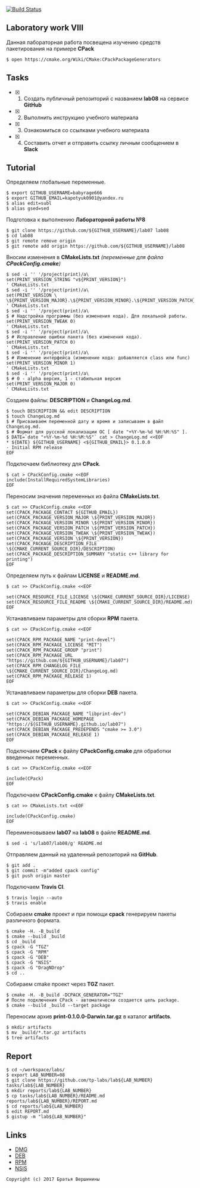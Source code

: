 [![Build Status](https://travis-ci.org/babyrage666/lab08.svg?branch=master)](https://travis-ci.org/babyrage666/lab08)
## Laboratory work VIII

Данная лабораторная работа посвещена изучению средств пакетирования на примере **CPack**

```ShellSession
$ open https://cmake.org/Wiki/CMake:CPackPackageGenerators
```

## Tasks

- [X] 1. Создать публичный репозиторий с названием **lab08** на сервисе **GitHub**
- [X] 2. Выполнить инструкцию учебного материала
- [X] 3. Ознакомиться со ссылками учебного материала
- [X] 4. Составить отчет и отправить ссылку личным сообщением в **Slack**

## Tutorial
Определяем глобальные переменные.
```ShellSession
$ export GITHUB_USERNAME=babyrage666
$ export GITHUB_EMAIL=kapotyuk0901@yandex.ru
$ alias edit=subl
$ alias gsed=sed
```
Подготовка к выполнению **Лабораторной работы №8**
```ShellSession
$ git clone https://github.com/${GITHUB_USERNAME}/lab07 lab08
$ cd lab08
$ git remote remove origin
$ git remote add origin https://github.com/${GITHUB_USERNAME}/lab08
```
Вносим изменения в **CMakeLists.txt** *(переменные для файла **CPackConfig.cmake**)*
```ShellSession
$ sed -i '' '/project(print)/a\
set(PRINT_VERSION_STRING "v${PRINT_VERSION}")
' CMakeLists.txt
$ sed -i '' '/project(print)/a\
set(PRINT_VERSION \
\${PRINT_VERSION_MAJOR}.\${PRINT_VERSION_MINOR}.\${PRINT_VERSION_PATCH}.\${PRINT_VERSION_TWEAK})
' CMakeLists.txt
$ sed -i '' '/project(print)/a\
$ # Надстройка программы (без изменения кода). Для локальной работы.
set(PRINT_VERSION_TWEAK 0)
' CMakeLists.txt
$ sed -i '' '/project(print)/a\
$ # Исправление ошибки пакета (без изменения кода).
set(PRINT_VERSION_PATCH 0)
' CMakeLists.txt
$ sed -i '' '/project(print)/a\
$ # Изменение интерфейса (изменение кода: добавляется class или func)
set(PRINT_VERSION_MINOR 1)
' CMakeLists.txt
$ sed -i '' '/project(print)/a\
$ # 0 - alpha версия, 1 - стабильная версия
set(PRINT_VERSION_MAJOR 0)
' CMakeLists.txt
```
Создаем файлы: **DESCRIPTION** и **ChangeLog.md**.
```ShellSession
$ touch DESCRIPTION && edit DESCRIPTION
$ touch ChangeLog.md
$ # Присваиваем переменной дату и время и записываем в файл ChangeLog.md.
$ # Формат для русской локализации ОС [ date "+%Y-%m-%d %H:%M:%S" ].
$ DATE=`date "+%Y-%m-%d %H:%M:%S"` cat > ChangeLog.md <<EOF
* ${DATE} ${GITHUB_USERNAME} <${GITHUB_EMAIL}> 0.1.0.0
- Initial RPM release
EOF
```
Подключаем библиотеку для **CPack**.
```ShellSession
$ cat > CPackConfig.cmake <<EOF
include(InstallRequiredSystemLibraries)
EOF
```
Переносим значения переменных из файла **CMakeLists.txt**.
```ShellSession
$ cat >> CPackConfig.cmake <<EOF
set(CPACK_PACKAGE_CONTACT ${GITHUB_EMAIL})
set(CPACK_PACKAGE_VERSION_MAJOR \${PRINT_VERSION_MAJOR})
set(CPACK_PACKAGE_VERSION_MINOR \${PRINT_VERSION_MINOR})
set(CPACK_PACKAGE_VERSION_PATCH \${PRINT_VERSION_PATCH})
set(CPACK_PACKAGE_VERSION_TWEAK \${PRINT_VERSION_TWEAK})
set(CPACK_PACKAGE_VERSION \${PRINT_VERSION})
set(CPACK_PACKAGE_DESCRIPTION_FILE \${CMAKE_CURRENT_SOURCE_DIR}/DESCRIPTION)
set(CPACK_PACKAGE_DESCRIPTION_SUMMARY "static c++ library for printing")
EOF
```
Определяем путь к файлам **LICENSE** и **README.md**.
```ShellSession
$ cat >> CPackConfig.cmake <<EOF

set(CPACK_RESOURCE_FILE_LICENSE \${CMAKE_CURRENT_SOURCE_DIR}/LICENSE)
set(CPACK_RESOURCE_FILE_README \${CMAKE_CURRENT_SOURCE_DIR}/README.md)
EOF
```
Устанавливаем параметры для сборки **RPM** пакета.
```ShellSession
$ cat >> CPackConfig.cmake <<EOF

set(CPACK_RPM_PACKAGE_NAME "print-devel")
set(CPACK_RPM_PACKAGE_LICENSE "MIT")
set(CPACK_RPM_PACKAGE_GROUP "print")
set(CPACK_RPM_PACKAGE_URL "https://github.com/${GITHUB_USERNAME}/lab07")
set(CPACK_RPM_CHANGELOG_FILE \${CMAKE_CURRENT_SOURCE_DIR}/ChangeLog.md)
set(CPACK_RPM_PACKAGE_RELEASE 1)
EOF
```
Устанавливаем параметры для сборки **DEB** пакета.
```ShellSession
$ cat >> CPackConfig.cmake <<EOF

set(CPACK_DEBIAN_PACKAGE_NAME "libprint-dev")
set(CPACK_DEBIAN_PACKAGE_HOMEPAGE "https://${GITHUB_USERNAME}.github.io/lab07")
set(CPACK_DEBIAN_PACKAGE_PREDEPENDS "cmake >= 3.0")
set(CPACK_DEBIAN_PACKAGE_RELEASE 1)
EOF
```
Подключаем **CPack** к файлу **CPackConfig.cmake** для обработки введенных переменных.
```ShellSession
$ cat >> CPackConfig.cmake <<EOF

include(CPack)
EOF
```
Подключаем **CPackConfig.cmake** к файлу **CMakeLists.txt**.
```ShellSession
$ cat >> CMakeLists.txt <<EOF

include(CPackConfig.cmake)
EOF
```
Переименовываем **lab07** на **lab08** в файле **README.md**.
```ShellSession
$ sed -i 's/lab07/lab08/g' README.md
```
Отправляем данный на удаленный репозиторий на **GitHub**.
```ShellSession
$ git add .
$ git commit -m"added cpack config"
$ git push origin master
```
Подключаем **Travis CI**.
```ShellSession
$ travis login --auto
$ travis enable
```
Собираем **cmake** проект и при помощи **cpack** генерируем пакеты различного формата.
```ShellSession
$ cmake -H. -B_build
$ cmake --build _build
$ cd _build
$ cpack -G "TGZ"
$ cpack -G "RPM"
$ cpack -G "DEB"
$ cpack -G "NSIS"
$ cpack -G "DragNDrop"
$ cd ..
```
Собираем cmake проект через **TGZ** пакет.
```ShellSession
$ cmake -H. -B_build -DCPACK_GENERATOR="TGZ"
# После подключения CPack - автоматически создается цель package.
$ cmake --build _build --target package
```
Переносим архив **print-0.1.0.0-Darwin.tar.gz** в каталог **artifacts**.
```ShellSession
$ mkdir artifacts
$ mv _build/*.tar.gz artifacts
$ tree artifacts
```

## Report

```ShellSession
$ cd ~/workspace/labs/
$ export LAB_NUMBER=08
$ git clone https://github.com/tp-labs/lab${LAB_NUMBER} tasks/lab${LAB_NUMBER}
$ mkdir reports/lab${LAB_NUMBER}
$ cp tasks/lab${LAB_NUMBER}/README.md reports/lab${LAB_NUMBER}/REPORT.md
$ cd reports/lab${LAB_NUMBER}
$ edit REPORT.md
$ gistup -m "lab${LAB_NUMBER}"
```

## Links

- [DMG](https://cmake.org/cmake/help/latest/module/CPackDMG.html)
- [DEB](https://cmake.org/cmake/help/latest/module/CPackDeb.html)
- [RPM](https://cmake.org/cmake/help/latest/module/CPackRPM.html)
- [NSIS](https://cmake.org/cmake/help/latest/module/CPackNSIS.html)

```
Copyright (c) 2017 Братья Вершинины
```
